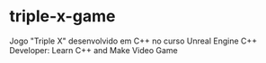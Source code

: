 # triple-x-game
Jogo "Triple X" desenvolvido em C++ no curso Unreal Engine C++ Developer: Learn C++ and Make Video Game
